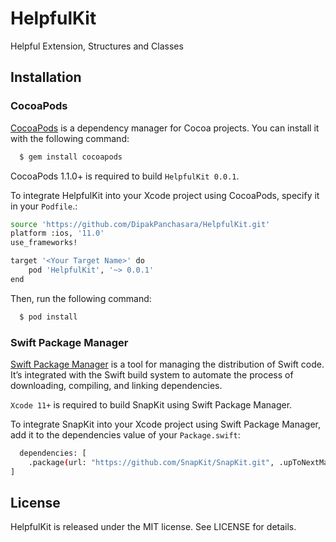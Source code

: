
# HelpfulKit

Helpful Extension, Structures and Classes



## Installation

### CocoaPods

[CocoaPods](https://cocoapods.org/) is a dependency manager for Cocoa projects. You can install it with the following command:

```bash
  $ gem install cocoapods
```

CocoaPods 1.1.0+ is required to build `HelpfulKit 0.0.1`.

To integrate HelpfulKit into your Xcode project using CocoaPods, specify it in your `Podfile`.:

```bash
source 'https://github.com/DipakPanchasara/HelpfulKit.git'
platform :ios, '11.0'
use_frameworks!

target '<Your Target Name>' do
    pod 'HelpfulKit', '~> 0.0.1'
end
```

Then, run the following command:

```bash
  $ pod install
```

### Swift Package Manager

[Swift Package Manager](https://www.swift.org/package-manager/) is a tool for managing the distribution of Swift code. It’s integrated with the Swift build system to automate the process of downloading, compiling, and linking dependencies.

`Xcode 11+` is required to build SnapKit using Swift Package Manager.

To integrate SnapKit into your Xcode project using Swift Package Manager, add it to the dependencies value of your `Package.swift`:

```bash
  dependencies: [
    .package(url: "https://github.com/SnapKit/SnapKit.git", .upToNextMajor(from: "5.0.1"))
]
```
## License

HelpfulKit is released under the MIT license. See LICENSE for details.

